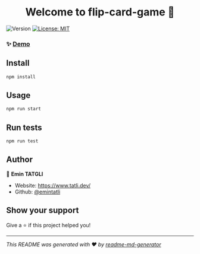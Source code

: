 <h1 align="center">Welcome to flip-card-game 👋</h1>
<p>
  <img alt="Version" src="https://img.shields.io/badge/version-0.1.0-blue.svg?cacheSeconds=2592000" />
  <a href="#" target="_blank">
    <img alt="License: MIT" src="https://img.shields.io/badge/License-MIT-yellow.svg" />
  </a>
</p>

### ✨ [Demo](demo)

## Install

```sh
npm install
```

## Usage

```sh
npm run start
```

## Run tests

```sh
npm run test
```

## Author

👤 **Emin TATGLI**

* Website: https://www.tatli.dev/
* Github: [@emintatli](https://github.com/emintatli)

## Show your support

Give a ⭐️ if this project helped you!

***
_This README was generated with ❤️ by [readme-md-generator](https://github.com/kefranabg/readme-md-generator)_